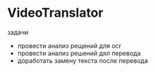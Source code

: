 # VideoTranslator

задачи
- провести анализ рещений для ocr
- провести анализ решений дял перевода
- доработать замену текста после перевода